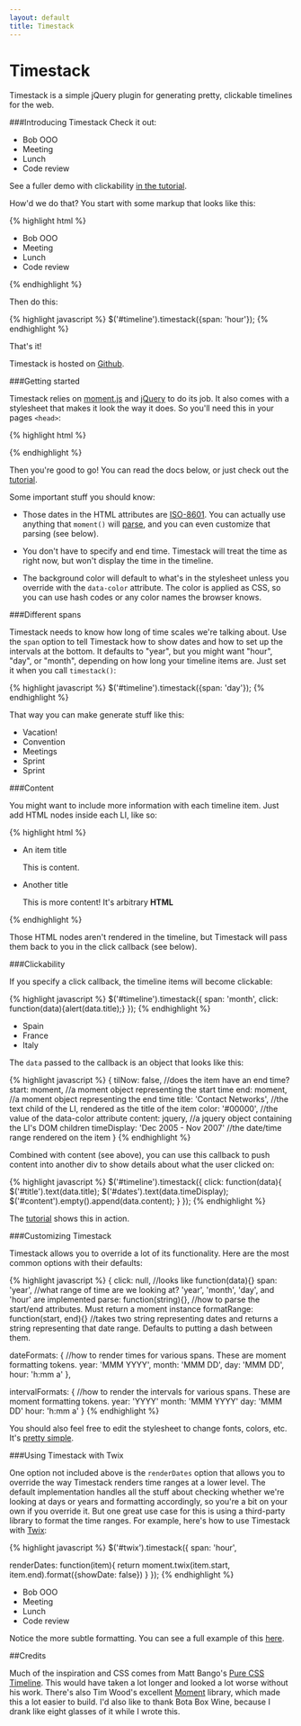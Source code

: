 ```yaml
---
layout: default
title: Timestack
---
```


Timestack
=========

Timestack is a simple jQuery plugin for generating pretty, clickable timelines for the web.

###Introducing Timestack
Check it out:

<div id='hourly'>
  <ul>
    <li data-start='2012-08-26T09:00' data-end='2012-08-26T17:00' data-color='#ADC3DC'>Bob OOO</li>
    <li data-start='2012-08-26T09:00' data-end='2012-08-26T10:30' data-color='#F2C1D3'>Meeting</li>
    <li data-start='2012-08-26T12:00' data-end='2012-08-26T13:00' data-color='#99FF66'>Lunch</li>
    <li data-start='2012-08-26T13:00' data-end='2012-08-26T14:30' data-color='#F2C1D3'>Code review</li>
  </ul>
</div>

See a fuller demo with clickability <a href='tutorial.html'>in the tutorial</a>.

How'd we do that? You start with some markup that looks like this:

{% highlight html %}
<div id='timeline'>
  <ul>
    <li data-start='2012-08-26T09:00' data-end='2012-08-26T17:00' data-color='#ADC3DC'>Bob OOO</li>
    <li data-start='2012-08-26T09:00' data-end='2012-08-26T10:30' data-color='#F2C1D3'>Meeting</li>
    <li data-start='2012-08-26T12:00' data-end='2012-08-26T13:00' data-color='#99FF66'>Lunch</li>
    <li data-start='2012-08-26T13:00' data-end='2012-08-26T14:30' data-color='#F2C1D3'>Code review</li>
  </ul>
</div>
 {% endhighlight %}

Then do this:

{% highlight javascript %}
$('#timeline').timestack({span: 'hour'});
{% endhighlight %}

That's it!

Timestack is hosted on [Github](https://github.com/icambron/timestack).

###Getting started 

Timestack relies on [moment.js](http://momentjs.com/) and [jQuery](http://jquery.com) to do its job. It also comes with a stylesheet that makes it look the way it does. So you'll need this in your pages `<head>`:

{% highlight html %}
<script src='http://code.jquery.com/jquery-1.8.0.min.js'></script>
<script src='https://raw.github.com/timrwood/moment/1.7.0/min/moment.min.js'></script>
<script src='https://raw.github.com/icambron/timestack/master/files/timestack.min.js'></script>
<link rel='stylesheet' type='text/css' href='https://raw.github.com/icambron/timestack/master/files/timestack.css'/>
{% endhighlight %}

Then you're good to go! You can read the docs below, or just check out the <a href='tutorial.html'>tutorial</a>.

Some important stuff you should know:

 * Those dates in the HTML attributes are [ISO-8601](http://en.wikipedia.org/wiki/ISO_8601). You can actually use anything that `moment()` will [parse](http://momentjs.com/docs/#/parsing/javascript-date-object/), and you can even customize that parsing (see below).

 * You don't have to specify and end time. Timestack will treat the time as right now, but won't display the time in the timeline.

 * The background color will default to what's in the stylesheet unless you override with the `data-color` attribute. The color is applied as CSS, so you can use hash codes or any color names the browser knows.

###Different spans

Timestack needs to know how long of time scales we're talking about. Use the `span` option to tell Timestack how to show dates and how to set up the intervals at the bottom. It defaults to "year", but you might want "hour", "day", or "month", depending on how long your timeline items are. Just set it when you call `timestack()`:

{% highlight javascript %}
$('#timeline').timestack({span: 'day'});
{% endhighlight %}

That way you can make generate stuff like this:

<div id='daily'>
  <ul>
    <li data-start='2012-08-26' data-end='2012-08-28' data-color='#99FF66'>Vacation!</li>
    <li data-start='2012-08-15' data-end='2012-08-20' data-color='#F2C1D3'>Convention</li>
    <li data-start='2012-08-21' data-end='2012-08-25' data-color='#ADC3DC'>Meetings</li>
    <li data-start='2012-08-07' data-end='2012-08-16' data-color='#F1C27B'>Sprint</li>
    <li data-start='2012-08-19' data-end='2012-08-26' data-color='#F1C27B'>Sprint</li>
  </ul>
</div>

###Content

You might want to include more information with each timeline item. Just add HTML nodes inside each LI, like so:

{% highlight html %}
<div id='#timestack'>
  <ul>
    <li data-start='8/15/1996' data-end='6/01/1998'>
     An item title
     <p>This is content.</p>
    </li>
    <li data-start='9/1/2000' data-end='6/15/2004'>
      Another title
      <div>
        <p>This is more content! It's arbitrary <strong>HTML</strong></p>
      <div>
    </li>
  </ul>
</div>
{% endhighlight %}

Those HTML nodes  aren't rendered in the timeline, but Timestack will pass them back to you in the click callback (see below).

###Clickability

If you specify a click callback, the timeline items will become clickable:

{% highlight javascript %}
$('#timeline').timestack({
  span: 'month',
  click: function(data){alert(data.title);}
});
{% endhighlight %}

<div id='clicky'>
  <ul>
    <li data-start='2012-08-15' data-end='2012-10-28' data-color='#ADC3DC'>Spain</li>
    <li data-start='2012-11-01' data-end='2013-02-28' data-color='#F2C1D3'>France</li>
    <li data-start='2013-03-01' data-end='2013-04-30' data-color='#99FF66'>Italy</li>
  </ul>
</div>

The `data` passed to the callback is an object that looks like this:

{% highlight javascript %}
{
  tilNow: false,                       //does the item have an end time?
  start: moment,                       //a moment object representing the start time
  end: moment,                         //a moment object representing the end time
  title: 'Contact Networks',           //the text child of the LI, rendered as the title of the item
  color: '#00000',                     //the value of the data-color attribute
  content: jquery,                     //a jquery object containing the LI's DOM children
  timeDisplay: 'Dec 2005 - Nov 2007'   //the date/time range rendered on the item
}
{% endhighlight %}


Combined with content (see above), you can use this callback to push content into another div to show details about what the user clicked on:

{% highlight javascript %}
$('#timeline').timestack({
  click: function(data){
    $('#title').text(data.title);
    $('#dates').text(data.timeDisplay);
    $('#content').empty().append(data.content);
  }
});
{% endhighlight %}

The <a href='tutorial.html'>tutorial</a> shows this in action.

###Customizing Timestack

Timestack allows you to override a lot of its functionality. Here are the most common options with their defaults:

{% highlight javascript %}
{
  click: null,                         //looks like function(data){}
  span: 'year',                        //what range of time are we looking at? 'year', 'month', 'day', and 'hour' are implemented
  parse: function(string){},           //how to parse the start/end attributes. Must return a moment instance
  formatRange: function(start, end){}  //takes two string representing dates and returns a string representing that date range. Defaults to putting a dash between them.

  dateFormats: {                       //how to render times for various spans. These are moment formatting tokens.
    year: 'MMM YYYY',
    month: 'MMM DD',
    day: 'MMM DD',
    hour: 'h:mm a'
  },

  intervalFormats: {                   //how to render the intervals for various spans. These are moment formatting tokens.
    year: 'YYYY'
    month: 'MMM YYYY'
    day: 'MMM DD'
    hour: 'h:mm a'
  }
{% endhighlight %}

You should also feel free to edit the stylesheet to change fonts, colors, etc. It's [pretty simple](https://github.com/icambron/timestack/blob/master/files/timestack.css).

###Using Timestack with Twix

One option not included above is the `renderDates` option that allows
you to override the way Timestack renders time ranges at a lower level.
The default implementation handles all the stuff about checking whether
we're looking at days or years and formatting accordingly, so you're a
bit on your own if you override it. But one great use case for this is using a third-party library to format
the time ranges. For example, here's how to use Timestack with [Twix](https://github.com/icambron/twix.js):

{% highlight javascript %}
$('#twix').timestack({
  span: 'hour',

  renderDates: function(item){
    return moment.twix(item.start, item.end).format({showDate: false})
  }
});
{% endhighlight %}

<script>
$(function(){
  $('#twix').timestack({
    span: 'hour',
  
    renderDates: function(item){
      return moment.twix(item.start, item.end).format({showDate: false})
    }
  });
});
</script>

<div id='twix'> 
  <ul>
    <li data-start='2012-08-26T09:00' data-end='2012-08-26T17:00' data-color='#ADC3DC'>Bob OOO</li>
    <li data-start='2012-08-26T09:00' data-end='2012-08-26T10:30' data-color='#F2C1D3'>Meeting</li>
    <li data-start='2012-08-26T12:00' data-end='2012-08-26T13:00' data-color='#99FF66'>Lunch</li>
    <li data-start='2012-08-26T13:00' data-end='2012-08-26T14:30' data-color='#F2C1D3'>Code review</li>
  </ul>
</div>

Notice the more subtle formatting. You can see a full example of this [here](https://github.com/icambron/timestack/blob/master/examples/twix.html).

##Credits

Much of the inspiration and CSS comes from Matt Bango's [Pure CSS
Timeline](http://mattbango.com/notebook/web-development/pure-css-timeline/). This would have taken a lot longer and looked a lot worse without his work. There's also Tim Wood's excellent [Moment](http://momentjs.com/) library, which made this a lot easier to build. I'd also like to thank Bota Box Wine, because I drank like eight glasses of it while I wrote this.
